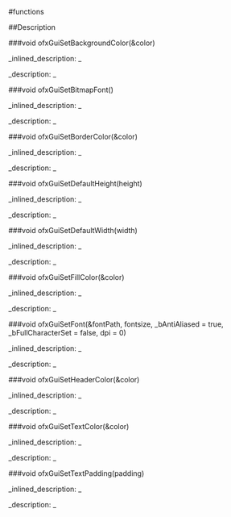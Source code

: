 #functions


<!--
_visible: True_
_advanced: False_
-->

##Description






<!----------------------------------------------------------------------------->

###void ofxGuiSetBackgroundColor(&color)

<!--
_syntax: ofxGuiSetBackgroundColor(&color)_
_name: ofxGuiSetBackgroundColor_
_returns: void_
_returns_description: _
_parameters: const ofColor &color_
_version_started: _
_version_deprecated: _
_summary: _
_constant: False_
_static: False_
_visible: True_
_advanced: False_
-->

_inlined_description: _







_description: _








<!----------------------------------------------------------------------------->

###void ofxGuiSetBitmapFont()

<!--
_syntax: ofxGuiSetBitmapFont()_
_name: ofxGuiSetBitmapFont_
_returns: void_
_returns_description: _
_parameters: _
_version_started: _
_version_deprecated: _
_summary: _
_constant: False_
_static: False_
_visible: True_
_advanced: False_
-->

_inlined_description: _







_description: _








<!----------------------------------------------------------------------------->

###void ofxGuiSetBorderColor(&color)

<!--
_syntax: ofxGuiSetBorderColor(&color)_
_name: ofxGuiSetBorderColor_
_returns: void_
_returns_description: _
_parameters: const ofColor &color_
_version_started: _
_version_deprecated: _
_summary: _
_constant: False_
_static: False_
_visible: True_
_advanced: False_
-->

_inlined_description: _







_description: _








<!----------------------------------------------------------------------------->

###void ofxGuiSetDefaultHeight(height)

<!--
_syntax: ofxGuiSetDefaultHeight(height)_
_name: ofxGuiSetDefaultHeight_
_returns: void_
_returns_description: _
_parameters: int height_
_version_started: _
_version_deprecated: _
_summary: _
_constant: False_
_static: False_
_visible: True_
_advanced: False_
-->

_inlined_description: _







_description: _








<!----------------------------------------------------------------------------->

###void ofxGuiSetDefaultWidth(width)

<!--
_syntax: ofxGuiSetDefaultWidth(width)_
_name: ofxGuiSetDefaultWidth_
_returns: void_
_returns_description: _
_parameters: int width_
_version_started: _
_version_deprecated: _
_summary: _
_constant: False_
_static: False_
_visible: True_
_advanced: False_
-->

_inlined_description: _







_description: _








<!----------------------------------------------------------------------------->

###void ofxGuiSetFillColor(&color)

<!--
_syntax: ofxGuiSetFillColor(&color)_
_name: ofxGuiSetFillColor_
_returns: void_
_returns_description: _
_parameters: const ofColor &color_
_version_started: _
_version_deprecated: _
_summary: _
_constant: False_
_static: False_
_visible: True_
_advanced: False_
-->

_inlined_description: _







_description: _








<!----------------------------------------------------------------------------->

###void ofxGuiSetFont(&fontPath, fontsize, _bAntiAliased = true, _bFullCharacterSet = false, dpi = 0)

<!--
_syntax: ofxGuiSetFont(&fontPath, fontsize, _bAntiAliased = true, _bFullCharacterSet = false, dpi = 0)_
_name: ofxGuiSetFont_
_returns: void_
_returns_description: _
_parameters: const string &fontPath, int fontsize, bool _bAntiAliased=true, bool _bFullCharacterSet=false, int dpi=0_
_version_started: _
_version_deprecated: _
_summary: _
_constant: False_
_static: False_
_visible: True_
_advanced: False_
-->

_inlined_description: _







_description: _








<!----------------------------------------------------------------------------->

###void ofxGuiSetHeaderColor(&color)

<!--
_syntax: ofxGuiSetHeaderColor(&color)_
_name: ofxGuiSetHeaderColor_
_returns: void_
_returns_description: _
_parameters: const ofColor &color_
_version_started: _
_version_deprecated: _
_summary: _
_constant: False_
_static: False_
_visible: True_
_advanced: False_
-->

_inlined_description: _







_description: _








<!----------------------------------------------------------------------------->

###void ofxGuiSetTextColor(&color)

<!--
_syntax: ofxGuiSetTextColor(&color)_
_name: ofxGuiSetTextColor_
_returns: void_
_returns_description: _
_parameters: const ofColor &color_
_version_started: _
_version_deprecated: _
_summary: _
_constant: False_
_static: False_
_visible: True_
_advanced: False_
-->

_inlined_description: _







_description: _








<!----------------------------------------------------------------------------->

###void ofxGuiSetTextPadding(padding)

<!--
_syntax: ofxGuiSetTextPadding(padding)_
_name: ofxGuiSetTextPadding_
_returns: void_
_returns_description: _
_parameters: int padding_
_version_started: _
_version_deprecated: _
_summary: _
_constant: False_
_static: False_
_visible: True_
_advanced: False_
-->

_inlined_description: _







_description: _








<!----------------------------------------------------------------------------->


